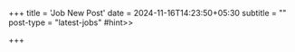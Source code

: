 +++
title = 'Job New Post'
date = 2024-11-16T14:23:50+05:30
subtitle = ""
post-type = "latest-jobs" #hint>> 

+++

